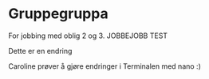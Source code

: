 # Gruppegruppa
For jobbing med oblig 2 og 3.
JOBBEJOBB TEST

Dette er en endring 


Caroline prøver å gjøre endringer i Terminalen med nano :)
